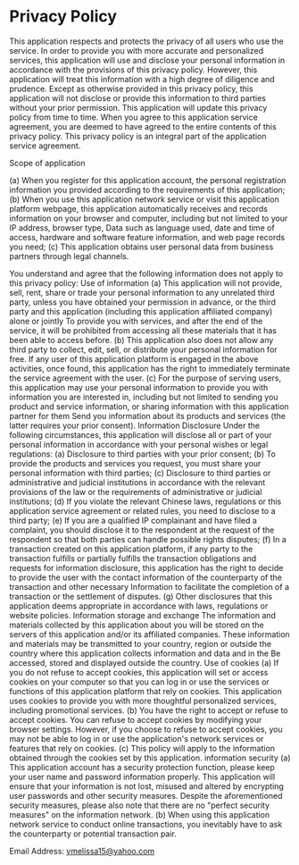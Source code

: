 # Privacy Policy 

This application respects and protects the privacy of all users who use the service. In order to provide you with more accurate and personalized services, this application will use and disclose your personal information in accordance with the provisions of this privacy policy. However, this application will treat this information with a high degree of diligence and prudence. Except as otherwise provided in this privacy policy, this application will not disclose or provide this information to third parties without your prior permission. This application will update this privacy policy from time to time. When you agree to this application service agreement, you are deemed to have agreed to the entire contents of this privacy policy. This privacy policy is an integral part of the application service agreement. 

 Scope of application
 
 (a) When you register for this application account, the personal registration information you provided according to the requirements of this application;(b) When you use this application network service or visit this application platform webpage, this application automatically receives and records information on your browser and computer, including but not limited to your IP address, browser type, Data such as language used, date and time of access, hardware and software feature information, and web page records you need;  (c) This application obtains user personal data from business partners through legal channels.

You understand and agree that the following information does not apply to this privacy policy:  Use of information (a) This application will not provide, sell, rent, share or trade your personal information to any unrelated third party, unless you have obtained your permission in advance, or the third party and this application (including this application affiliated company) alone or jointly To provide you with services, and after the end of the service, it will be prohibited from accessing all these materials that it has been able to access before.  (b) This application also does not allow any third party to collect, edit, sell, or distribute your personal information for free. If any user of this application platform is engaged in the above activities, once found, this application has the right to immediately terminate the service agreement with the user.  (c) For the purpose of serving users, this application may use your personal information to provide you with information you are interested in, including but not limited to sending you product and service information, or sharing information with this application partner for them Send you information about its products and services (the latter requires your prior consent).  Information Disclosure Under the following circumstances, this application will disclose all or part of your personal information in accordance with your personal wishes or legal regulations: (a) Disclosure to third parties with your prior consent; (b) To provide the products and services you request, you must share your personal information with third parties; (c) Disclosure to third parties or administrative and judicial institutions in accordance with the relevant provisions of the law or the requirements of administrative or judicial institutions; (d) If you violate the relevant Chinese laws, regulations or this application service agreement or related rules, you need to disclose to a third party; (e) If you are a qualified IP complainant and have filed a complaint, you should disclose it to the respondent at the request of the respondent so that both parties can handle possible rights disputes; (f) In a transaction created on this application platform, if any party to the transaction fulfills or partially fulfills the transaction obligations and requests for information disclosure, this application has the right to decide to provide the user with the contact information of the counterparty of the transaction and other necessary Information to facilitate the completion of a transaction or the settlement of disputes. (g) Other disclosures that this application deems appropriate in accordance with laws, regulations or website policies. Information storage and exchange The information and materials collected by this application about you will be stored on the servers of this application and/or its affiliated companies. These information and materials may be transmitted to your country, region or outside the country where this application collects information and data and in the Be accessed, stored and displayed outside the country. Use of cookies (a) If you do not refuse to accept cookies, this application will set or access cookies on your computer so that you can log in or use the services or functions of this application platform that rely on cookies. This application uses cookies to provide you with more thoughtful personalized services, including promotional services. (b) You have the right to accept or refuse to accept cookies. You can refuse to accept cookies by modifying your browser settings. However, if you choose to refuse to accept cookies, you may not be able to log in or use the application's network services or features that rely on cookies. (c) This policy will apply to the information obtained through the cookies set by this application.  information security (a) This application account has a security protection function, please keep your user name and password information properly. This application will ensure that your information is not lost, misused and altered by encrypting user passwords and other security measures. Despite the aforementioned security measures, please also note that there are no "perfect security measures" on the information network. (b) When using this application network service to conduct online transactions, you inevitably have to ask the counterparty or potential transaction pair.

Email Address: vmelissa15@yahoo.com
